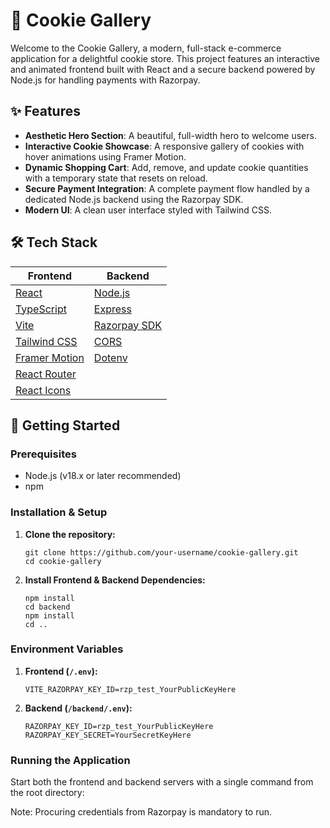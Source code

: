 # 🍪 Cookie Gallery

Welcome to the Cookie Gallery, a modern, full-stack e-commerce application for a delightful cookie store. This project features an interactive and animated frontend built with React and a secure backend powered by Node.js for handling payments with Razorpay.

## ✨ Features

*   **Aesthetic Hero Section**: A beautiful, full-width hero to welcome users.
*   **Interactive Cookie Showcase**: A responsive gallery of cookies with hover animations using Framer Motion.
*   **Dynamic Shopping Cart**: Add, remove, and update cookie quantities with a temporary state that resets on reload.
*   **Secure Payment Integration**: A complete payment flow handled by a dedicated Node.js backend using the Razorpay SDK.
*   **Modern UI**: A clean user interface styled with Tailwind CSS.

## 🛠️ Tech Stack

| Frontend                                | Backend                               |
| --------------------------------------- | ------------------------------------- |
| [React](https://reactjs.org/)           | [Node.js](https://nodejs.org/)        |
| [TypeScript](https://www.typescriptlang.org/) | [Express](https://expressjs.com/)     |
| [Vite](https://vitejs.dev/)             | [Razorpay SDK](https://razorpay.com/docs/payment-gateway/server-integration/nodejs/) |
| [Tailwind CSS](https://tailwindcss.com/)| [CORS](https://www.npmjs.com/package/cors) |
| [Framer Motion](https://www.framer.com/motion/) | [Dotenv](https://www.npmjs.com/package/dotenv) |
| [React Router](https://reactrouter.com/)|                                       |
| [React Icons](https://react-icons.github.io/react-icons/)|                                 |

## 🚀 Getting Started

### Prerequisites

*   Node.js (v18.x or later recommended)
*   npm

### Installation & Setup

1.  **Clone the repository:**
    ```
    git clone https://github.com/your-username/cookie-gallery.git
    cd cookie-gallery
    ```
2.  **Install Frontend & Backend Dependencies:**
    ```
    npm install
    cd backend
    npm install
    cd ..
    ```
### Environment Variables

1.  **Frontend (`/.env`):**
    ```
    VITE_RAZORPAY_KEY_ID=rzp_test_YourPublicKeyHere
    ```
2.  **Backend (`/backend/.env`):**
    ```
    RAZORPAY_KEY_ID=rzp_test_YourPublicKeyHere
    RAZORPAY_KEY_SECRET=YourSecretKeyHere
    ```
### Running the Application

Start both the frontend and backend servers with a single command from the root directory:


Note: Procuring credentials from Razorpay is mandatory to run.
